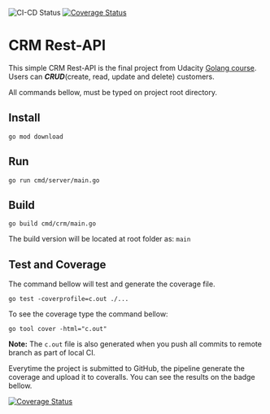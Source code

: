 ![CI-CD Status](https://github.com/jandiralceu/simple_golang_crm/actions/workflows/main.yml/badge.svg?event=push) [![Coverage Status](https://coveralls.io/repos/github/jandiralceu/simple_golang_crm/badge.svg)](https://coveralls.io/github/jandiralceu/simple_golang_crm)

# CRM Rest-API

This simple CRM Rest-API is the final project from Udacity [Golang course](https://www.udacity.com/course/golang--cd11970). Users can **_CRUD_**(create, read, update and delete) customers.

All commands bellow, must be typed on project root directory.

## Install

```shell
go mod download
```

## Run

```shell
go run cmd/server/main.go
```

## Build

```shell
go build cmd/crm/main.go
```

The build version will be located at root folder as: `main`

## Test and Coverage

The command bellow will test and generate the coverage file.

```shell
go test -coverprofile=c.out ./...
```

To see the coverage type the command bellow:

```shell
go tool cover -html="c.out"
```

**Note:** The ```c.out``` file is also generated when you push all commits to remote branch as part of local CI.

Everytime the project is submitted to GitHub, the pipeline generate the coverage and upload it to coveralls. You can see the results on the badge bellow.

[![Coverage Status](https://coveralls.io/repos/github/jandiralceu/simple_golang_crm/badge.svg)](https://coveralls.io/github/jandiralceu/simple_golang_crm)
